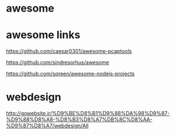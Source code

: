 # awesome

# awesome links

https://github.com/caesar0301/awesome-pcaptools

https://github.com/sindresorhus/awesome

https://github.com/sqreen/awesome-nodejs-projects

# webdesign
http://gowebsite.ir/%D9%BE%D8%B1%D9%88%DA%98%D9%87-%D9%88%D8%A8-%D8%B3%D8%A7%DB%8C%D8%AA-%D9%87%D8%A7/webdesign/All
